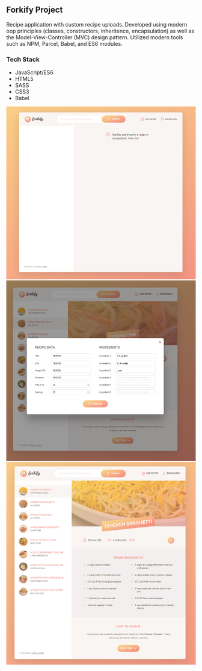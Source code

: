 ## Forkify Project ##

Recipe application with custom recipe uploads. Developed using modern oop principles (classes, constructors, inheritence, encapsulation) as well as the Model-View-Controller (MVC) design pattern. Utilized modern tools such as NPM, Parcel, Babel, and ES6 modules. 

### Tech Stack ###
* JavaScript/ES6
* HTML5
* SASS
* CSS3
* Babel

![Forkify](https://github.com/javida1492/forkify/blob/master/forkify.png)
![Forkify](https://github.com/javida1492/forkify/blob/master/forkifyAdd.png)
![Forkify](https://github.com/javida1492/forkify/blob/master/forkifyResults.png)
